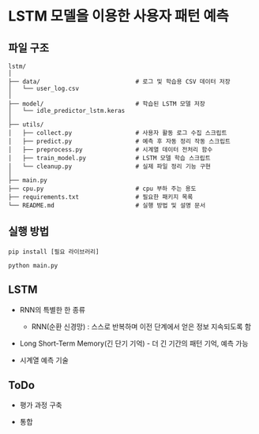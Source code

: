 # LSTM 모델을 이용한 사용자 패턴 예측

## 파일 구조

```
lstm/
│
├── data/                           # 로그 및 학습용 CSV 데이터 저장
│   └── user_log.csv
│
├── model/                          # 학습된 LSTM 모델 저장
│   └── idle_predictor_lstm.keras
│
├── utils/
│   ├── collect.py                  # 사용자 활동 로그 수집 스크립트
│   ├── predict.py                  # 예측 후 자동 정리 작동 스크립트
│   ├── preprocess.py               # 시계열 데이터 전처리 함수
│   ├── train_model.py              # LSTM 모델 학습 스크립트
│   └── cleanup.py                  # 실제 파일 정리 기능 구현
│
├── main.py
├── cpu.py                          # cpu 부하 주는 용도
├── requirements.txt                # 필요한 패키지 목록
└── README.md                       # 실행 방법 및 설명 문서
```

## 실행 방법

```
pip install [필요 라이브러리]

python main.py
```

## LSTM

- RNN의 특별한 한 종류

    - RNN(순환 신경망) : 스스로 반복하며 이전 단계에서 얻은 정보 지속되도록 함

- Long Short-Term Memory(긴 단기 기억) - 더 긴 기간의 패턴 기억, 예측 가능

- 시계열 예측 기술

## ToDo

- 평가 과정 구축

- 통합